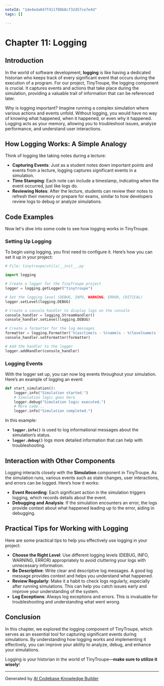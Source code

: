 ```yaml
---
noteId: "1de4eda047f411f08b8cf32d57ce7e4d"
tags: []

---
```


# Chapter 11: Logging

## Introduction

In the world of software development, **logging** is like having a dedicated historian who keeps track of every significant event that occurs during the execution of a program. For our project, TinyTroupe, the logging component is crucial. It captures events and actions that take place during the simulation, providing a valuable trail of information that can be referenced later.

Why is logging important? Imagine running a complex simulation where various actions and events unfold. Without logging, you would have no way of knowing what happened, when it happened, or even why it happened. Logging acts as your memory, allowing you to troubleshoot issues, analyze performance, and understand user interactions.

## How Logging Works: A Simple Analogy

Think of logging like taking notes during a lecture:

- **Capturing Events**: Just as a student notes down important points and events from a lecture, logging captures significant events in a simulation.
- **Time Stamping**: Each note can include a timestamp, indicating when the event occurred, just like logs do.
- **Reviewing Notes**: After the lecture, students can review their notes to refresh their memory or prepare for exams, similar to how developers review logs to debug or analyze simulations.

## Code Examples

Now let's dive into some code to see how logging works in TinyTroupe.

### Setting Up Logging

To begin using logging, you first need to configure it. Here’s how you can set it up in your project:

```python
# File: tinytroupe/utils/__init__.py

import logging

# Create a logger for the TinyTroupe project
logger = logging.getLogger("tinytroupe")

# Set the logging level (DEBUG, INFO, WARNING, ERROR, CRITICAL)
logger.setLevel(logging.DEBUG)

# Create a console handler to display logs on the console
console_handler = logging.StreamHandler()
console_handler.setLevel(logging.DEBUG)

# Create a formatter for the log messages
formatter = logging.Formatter('%(asctime)s - %(name)s - %(levelname)s - %(message)s')
console_handler.setFormatter(formatter)

# Add the handler to the logger
logger.addHandler(console_handler)
```

### Logging Events

With the logger set up, you can now log events throughout your simulation. Here’s an example of logging an event:

```python
def start_simulation():
    logger.info("Simulation started.")
    # Simulation logic goes here
    logger.debug("Simulation logic executed.")
    # More code...
    logger.info("Simulation completed.")
```

In this example:
- **`logger.info()`** is used to log informational messages about the simulation’s status.
- **`logger.debug()`** logs more detailed information that can help with troubleshooting.

## Interaction with Other Components

Logging interacts closely with the **Simulation** component in TinyTroupe. As the simulation runs, various events such as state changes, user interactions, and errors can be logged. Here’s how it works:

- **Event Recording**: Each significant action in the simulation triggers logging, which records details about the event.
- **Debugging and Analysis**: If the simulation encounters an error, the logs provide context about what happened leading up to the error, aiding in debugging.

## Practical Tips for Working with Logging

Here are some practical tips to help you effectively use logging in your project:

- **Choose the Right Level**: Use different logging levels (DEBUG, INFO, WARNING, ERROR) appropriately to avoid cluttering your logs with unnecessary information.
- **Be Descriptive**: Write clear and descriptive log messages. A good log message provides context and helps you understand what happened.
- **Review Regularly**: Make it a habit to check logs regularly, especially after running simulations. This can help you catch issues early and improve your understanding of the system.
- **Log Exceptions**: Always log exceptions and errors. This is invaluable for troubleshooting and understanding what went wrong.

## Conclusion

In this chapter, we explored the logging component of TinyTroupe, which serves as an essential tool for capturing significant events during simulations. By understanding how logging works and implementing it effectively, you can improve your ability to analyze, debug, and enhance your simulations.

Logging is your historian in the world of TinyTroupe—**make sure to utilize it wisely**!

---

Generated by [AI Codebase Knowledge Builder](https://github.com/The-Pocket/Tutorial-Codebase-Knowledge)